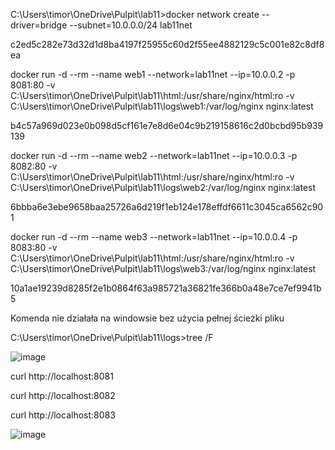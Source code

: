 C:\Users\timor\OneDrive\Pulpit\lab11>docker network create --driver=bridge --subnet=10.0.0.0/24 lab11net

c2ed5c282e73d32d1d8ba4197f25955c60d2f55ee4882129c5c001e82c8df8ea

docker run -d --rm --name web1 --network=lab11net --ip=10.0.0.2 -p 8081:80 -v C:\Users\timor\OneDrive\Pulpit\lab11\html:/usr/share/nginx/html:ro -v C:\Users\timor\OneDrive\Pulpit\lab11\logs\web1:/var/log/nginx nginx:latest

b4c57a969d023e0b098d5cf161e7e8d6e04c9b219158616c2d0bcbd95b939139

docker run -d --rm --name web2 --network=lab11net --ip=10.0.0.3 -p 8082:80 -v C:\Users\timor\OneDrive\Pulpit\lab11\html:/usr/share/nginx/html:ro -v C:\Users\timor\OneDrive\Pulpit\lab11\logs\web2:/var/log/nginx nginx:latest

6bbba6e3ebe9658baa25726a6d219f1eb124e178effdf6611c3045ca6562c901

docker run -d --rm --name web3 --network=lab11net --ip=10.0.0.4 -p 8083:80 -v C:\Users\timor\OneDrive\Pulpit\lab11\html:/usr/share/nginx/html:ro -v C:\Users\timor\OneDrive\Pulpit\lab11\logs\web3:/var/log/nginx nginx:latest

10a1ae19239d8285f2e1b0864f63a985721a36821fe366b0a48e7ce7ef9941b5

Komenda nie działała na windowsie bez użycia pełnej ścieżki pliku

C:\Users\timor\OneDrive\Pulpit\lab11\logs>tree /F

![image](https://github.com/user-attachments/assets/8c4e1fad-be70-46d4-8148-e8e6c6ed3345)


curl http://localhost:8081

curl http://localhost:8082

curl http://localhost:8083


![image](https://github.com/user-attachments/assets/874fa257-7cc4-47f5-8648-7a0f900bad40)
